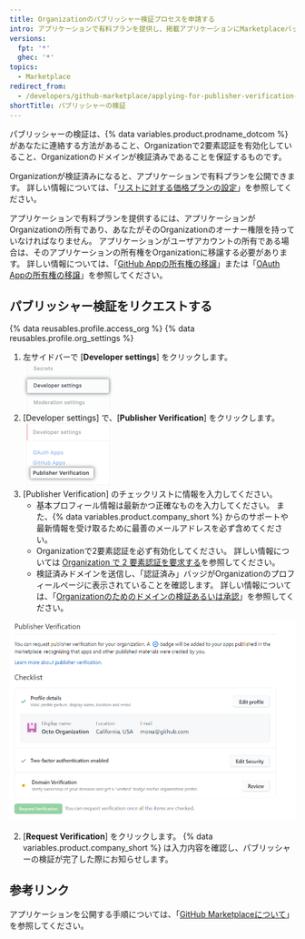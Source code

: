 ```yaml
---
title: Organizationのパブリッシャー検証プロセスを申請する
intro: アプリケーションで有料プランを提供し、掲載アプリケーションにMarketplaceバッジを表示するには、Organizationのパブリッシャー検証プロセスを完了する必要があります。
versions:
  fpt: '*'
  ghec: '*'
topics:
  - Marketplace
redirect_from:
  - /developers/github-marketplace/applying-for-publisher-verification-for-your-organization
shortTitle: パブリッシャーの検証
---
```


パブリッシャーの検証は、{% data variables.product.prodname_dotcom %}があなたに連絡する方法があること、Organizationで2要素認証を有効化していること、Organizationのドメインが検証済みであることを保証するものです。

Organizationが検証済みになると、アプリケーションで有料プランを公開できます。 詳しい情報については、「[リストに対する価格プランの設定](/developers/github-marketplace/setting-pricing-plans-for-your-listing)」を参照してください。

アプリケーションで有料プランを提供するには、アプリケーションがOrganizationの所有であり、あなたがそのOrganizationのオーナー権限を持っていなければなりません。 アプリケーションがユーザアカウントの所有である場合は、そのアプリケーションの所有権をOrganizationに移譲する必要があります。 詳しい情報については、「[GitHub Appの所有権の移譲](/developers/apps/transferring-ownership-of-a-github-app)」または「[OAuth Appの所有権の移譲](/developers/apps/transferring-ownership-of-an-oauth-app)」を参照してください。

## パブリッシャー検証をリクエストする


{% data reusables.profile.access_org %}
{% data reusables.profile.org_settings %}
1. 左サイドバーで [**Developer settings**] をクリックします。 ![[organization settings] サイトバーの開発者設定オプション](/assets/images/marketplace/developer-settings-in-org-settings.png)
1. [Developer settings] で、[**Publisher Verification**] をクリックします。 ![[organization settings] サイトバーのパブリッシャー検証オプション](/assets/images/marketplace/publisher-verification-settings-option.png)
1. [Publisher Verification] のチェックリストに情報を入力してください。
   - 基本プロフィール情報は最新かつ正確なものを入力してください。 また、{% data variables.product.company_short %} からのサポートや最新情報を受け取るために最善のメールアドレスを必ず含めてください。
   - Organizationで2要素認証を必ず有効化してください。 詳しい情報については [Organization で 2 要素認証を要求する](/organizations/keeping-your-organization-secure/requiring-two-factor-authentication-in-your-organization)を参照してください。
   - 検証済みドメインを送信し、「認証済み」バッジがOrganizationのプロフィールページに表示されていることを確認します。 詳しい情報については、「[Organizationのためのドメインの検証あるいは承認](/organizations/managing-organization-settings/verifying-or-approving-a-domain-for-your-organization)」を参照してください。

  ![パブリッシャーの検証チェックリスト](/assets/images/marketplace/publisher-verification-checklist.png)

2. [**Request Verification**] をクリックします。 {% data variables.product.company_short %} は入力内容を確認し、パブリッシャーの検証が完了した際にお知らせします。

## 参考リンク

アプリケーションを公開する手順については、「[GitHub Marketplaceについて](/developers/github-marketplace/about-github-marketplace)」を参照してください。
